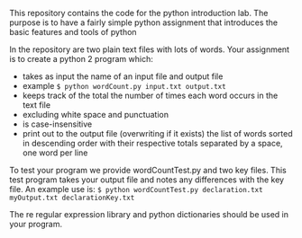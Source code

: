 This repository contains the code for the python introduction lab. The purpose is to have a fairly simple
python assignment that introduces the basic features and tools of python

In the repository are two plain text files with lots of words. Your assignment is to create a python 2 program which: 
* takes as input the name of an input file and output file
* example `$ python wordCount.py input.txt output.txt`
* keeps track of the total the number of times each word occurs in the text file 
* excluding white space and punctuation
* is case-insensitive
* print out to the output file (overwriting if it exists) the list of words sorted in descending order with their respective totals separated by a space, one word per line

To test your program we provide wordCountTest.py and two key files. This test program takes your output file and notes any differences with the key file. An example use is:
`$ python wordCountTest.py declaration.txt myOutput.txt declarationKey.txt`

The re regular expression library and python dictionaries should be used in your program. 